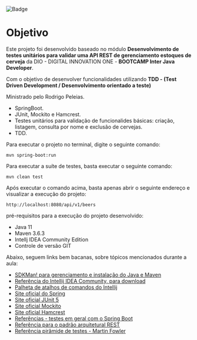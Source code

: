 ![Badge](https://img.shields.io/badge/Projeto-BeerStock-blue?style=for-the-badge&logo=ghost)
# Objetivo
Este projeto foi desenvolvido baseado no módulo __Desenvolvimento de testes unitários para validar uma API REST de gerenciamento estoques de cerveja__ da DIO - DIGITAL INNOVATION ONE - __BOOTCAMP Inter Java Developer__.

Com o objetivo de desenvolver funcionalidades utilizando __TDD - (Test Driven Development / Desenvolvimento orientado a teste)__

Ministrado pelo Rodrigo Peleias.

* SpringBoot.
* JUnit, Mockito e Hamcrest. 
* Testes unitários para validação de funcionalides básicas: criação, listagem, consulta por nome e exclusão de cervejas.
* TDD.

Para executar o projeto no terminal, digite o seguinte comando:

```shell script
mvn spring-boot:run 
```

Para executar a suíte de testes, basta executar o seguinte comando:

```shell script
mvn clean test
```

Após executar o comando acima, basta apenas abrir o seguinte endereço e visualizar a execução do projeto:

```
http://localhost:8080/api/v1/beers
```

pré-requisitos para a execução do projeto desenvolvido:

* Java 11
* Maven 3.6.3
* Intellj IDEA Community Edition
* Controle de versão GIT

Abaixo, seguem links bem bacanas, sobre tópicos mencionados durante a aula:

* [SDKMan! para gerenciamento e instalação do Java e Maven](https://sdkman.io/)
* [Referência do Intellij IDEA Community, para download](https://www.jetbrains.com/idea/download)
* [Palheta de atalhos de comandos do Intellij](https://resources.jetbrains.com/storage/products/intellij-idea/docs/IntelliJIDEA_ReferenceCard.pdf)
* [Site oficial do Spring](https://spring.io/)
* [Site oficial JUnit 5](https://junit.org/junit5/docs/current/user-guide/)
* [Site oficial Mockito](https://site.mockito.org/)
* [Site oficial Hamcrest](http://hamcrest.org/JavaHamcrest/)
* [Referências - testes em geral com o Spring Boot](https://www.baeldung.com/spring-boot-testing)
* [Referência para o padrão arquitetural REST](https://restfulapi.net/)
* [Referência pirâmide de testes - Martin Fowler](https://martinfowler.com/articles/practical-test-pyramid.html#TheImportanceOftestAutomation)
